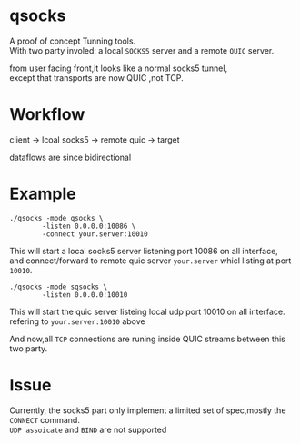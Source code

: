 # qsocks
A proof of concept Tunning tools.  
With two party involed: a local `SOCKS5` server and a remote `QUIC` server.  

from user facing front,it looks like a normal socks5 tunnel,  
except that transports are now QUIC ,not TCP.   

# Workflow
client -> lcoal socks5 -> remote quic -> target

dataflows are since bidirectional

# Example
```shell
./qsocks -mode qsocks \
        -listen 0.0.0.0:10086 \
        -connect your.server:10010 
```
This will start a local socks5 server listening port 10086 on all interface,  
and connect/forward to remote quic server `your.server` whicl listing at port `10010`.  

```shell
./qsocks -mode sqsocks \
        -listen 0.0.0.0:10010 
```
This will start the quic server listeing local udp port 10010 on all interface.    
refering to `your.server:10010` above  

And now,all `TCP` connections are runing inside QUIC streams between this two party.  

# Issue
Currently, the socks5 part only implement a limited set of spec,mostly the `CONNECT` command.  
`UDP assoicate` and `BIND` are not supported  

